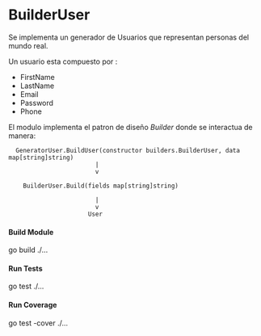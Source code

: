 # BuilderUser

Se implementa un generador de Usuarios que representan personas del mundo real.

Un usuario esta compuesto por :
* FirstName
* LastName
* Email
* Password
* Phone

El modulo implementa el patron de diseño _Builder_ donde se interactua de manera:

                    
      GeneratorUser.BuildUser(constructor builders.BuilderUser, data map[string]string)
                            |
                            v

        BuilderUser.Build(fields map[string]string)

                            |
                            v
                          User  
                          

#### Build Module
go build ./...

#### Run Tests
go test ./...

#### Run Coverage
go test -cover ./...